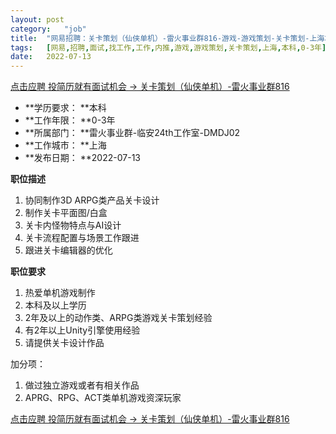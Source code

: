 ```yaml
---
layout:	post
category:	"job"
title:	"网易招聘：关卡策划（仙侠单机）-雷火事业群816-游戏-游戏策划-关卡策划-上海本科0-3年"
tags:	[网易,招聘,面试,找工作,工作,内推,游戏,游戏策划,关卡策划,上海,本科,0-3年]
date:	2022-07-13
---
```


[点击应聘 投简历就有面试机会 -> 关卡策划（仙侠单机）-雷火事业群816](http://mobile.bole.netease.com/bole/boleDetail?id=40870&employeeId=346f03c3cda5f04c&key=all)



- **学历要求： **本科
- **工作年限： **0-3年
- **所属部门： **雷火事业群-临安24th工作室-DMDJ02
- **工作城市： **上海
- **发布日期： **2022-07-13



**职位描述**
1. 协同制作3D ARPG类产品关卡设计
2. 制作关卡平面图/白盒
3. 关卡内怪物特点与AI设计
4. 关卡流程配置与场景工作跟进
5. 跟进关卡编辑器的优化



**职位要求**
1. 热爱单机游戏制作
2. 本科及以上学历
3. 2年及以上的动作类、ARPG类游戏关卡策划经验
4. 有2年以上Unity引擎使用经验
4. 请提供关卡设计作品

加分项：
1. 做过独立游戏或者有相关作品
2. APRG、RPG、ACT类单机游戏资深玩家



[点击应聘 投简历就有面试机会 -> 关卡策划（仙侠单机）-雷火事业群816](http://mobile.bole.netease.com/bole/boleDetail?id=40870&employeeId=346f03c3cda5f04c&key=all)